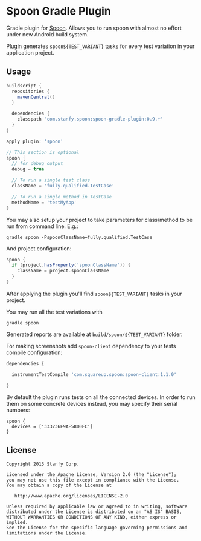 Spoon Gradle Plugin
===================

Gradle plugin for [Spoon](https://github.com/square/spoon).
Allows you to run spoon with almost no effort under new Android build system.

Plugin generates `spoon${TEST_VARIANT}` tasks for every test variation in your application project.

Usage
-----
```groovy
buildscript {
  repositories {
    mavenCentral()
  }

  dependencies {
    classpath 'com.stanfy.spoon:spoon-gradle-plugin:0.9.+'
  }
}

apply plugin: 'spoon'

// This section is optional
spoon {
  // for debug output
  debug = true

  // To run a single test class
  className = 'fully.qualified.TestCase'

  // To run a single method in TestCase
  methodName = 'testMyApp'
}
```

You may also setup your project to take parameters for class/method to be run from command line. E.g.:

```
gradle spoon -PspoonClassName=fully.qualified.TestCase
```

And project configuration:

```groovy
spoon {
  if (project.hasProperty('spoonClassName')) {
    className = project.spoonClassName  
  }
}
```

After applying the plugin you'll find `spoon${TEST_VARIANT}` tasks in your project.

You may run all the test variations with
```
gradle spoon
```

Generated reports are available at `build/spoon/${TEST_VARIANT}` folder.

For making screenshots add `spoon-client` dependency to your tests compile configuration:
```groovy
dependencies {

  instrumentTestCompile 'com.squareup.spoon:spoon-client:1.1.0'

}
```

By default the plugin runs tests on all the connected devices.
In order to run them on some concrete devices instead, you may specify their serial numbers:
```
spoon {
  devices = ['333236E9AE5800EC']
}
```

License
-------

    Copyright 2013 Stanfy Corp.

    Licensed under the Apache License, Version 2.0 (the "License");
    you may not use this file except in compliance with the License.
    You may obtain a copy of the License at

       http://www.apache.org/licenses/LICENSE-2.0

    Unless required by applicable law or agreed to in writing, software
    distributed under the License is distributed on an "AS IS" BASIS,
    WITHOUT WARRANTIES OR CONDITIONS OF ANY KIND, either express or implied.
    See the License for the specific language governing permissions and
    limitations under the License.
